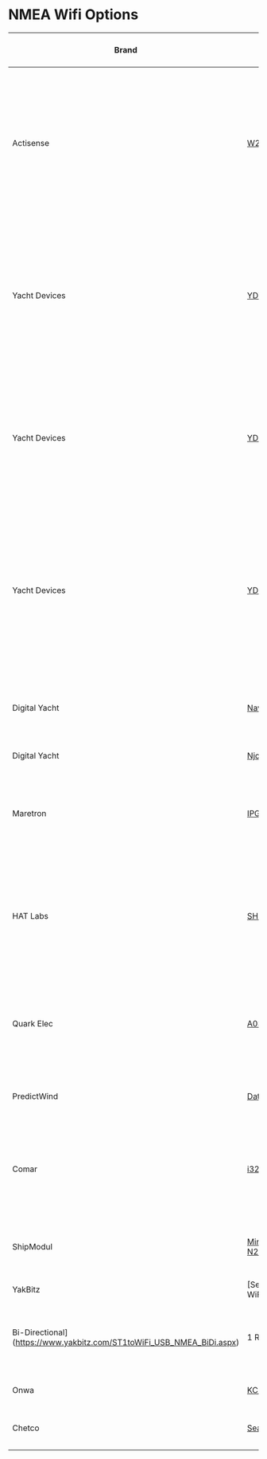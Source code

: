 # NMEA Wifi Options

| Brand | Model | NMEA 0183 Port | LEN | Comments |
|-------|-------|----------------|-----|----------|
| Actisense | [W2K-1](https://actisense.com/products/w2k-1-nmea-2000-wifi-gateway/) | No | <2 | 3 data servers, TCP/UDP, Broadcast N2K as N0183, SD Card, IP67 case, 2.4Ghz 802.11 b/g/n AP or Client, Mount >5m from compass |
| Yacht Devices | [YDWG-02](https://www.yachtd.com/products/wifi_gateway.html) | No | 1 | 3 data servers, TCP/UDP, Broadcast N2K as N0183, No SD Card, internal memory for recording, 2.4Ghz 802.11 b/g/n AP or Client, Not waterproof |
| Yacht Devices | [YDEN-02](https://www.yachtd.com/products/ethernet_gateway.html) | No | 1 | 3 data servers, TCP/UDP, Broadcast N2K as N0183, No SD Card, internal memory for recording, Ethernet only, Not waterproof |
| Yacht Devices | [YDNR-02](https://www.yachtd.com/products/wifi_router.html) | 2 RX, 2 TX | 2 | 3 data servers, TCP/UDP, Broadcast N2K as N0183, No SD Card, internal mem for recording (12k points), 2.4Ghz 802.11 b/g/n AP or Client, Not waterproof, Bi-directional |
| Digital Yacht | [NavLink2](https://digitalyacht.co.uk/product/navlink2/) | No | 2 | 3 data servers, TCP/UDP (concurrent), WPA2 ESP32 |
| Digital Yacht | [NjordLink](https://digitalyacht.co.uk/product/njordlink/) | No | - | Wifi only for setup, Cloud control |
| Maretron | [IPG100-01](https://www.maretron.com/products/ipg100-internet-protocol-gateway/) | No | 3 | Waterproof, Ethernet only, Not open, designed for N2KView with h/w keys |
| HAT Labs | [SH-wg](https://shop.hatlabs.fi/products/sh-wg) | No | 2 | Open H/W and S/W, Not waterproof, 2.4Ghz 802.11 b/g/n AP or Client, ESP32, 1 TCP Server, 1 UDP Server |
| Quark Elec | [A034B](https://www.quark-marine.com/product/qk-a034-b-bi-directional-wifi-to-nmea-2000-gateway-multiplexer-with-nmea-0183-and-seatalk-input-and-output/) | 3 RX, 1 TX (A034 model is RX only) | - | Opto-isolated RS422 only, Wifi and USB, Bi-directional, NMEA/Wifi x2, Windows config tool |
| PredictWind | [DataHub](https://shop.predictwind.com/shop/product/datahub-unit) | No | N/A | GPS, Wifi, 16Gb mem, Dedicated PSU, SD Card |
| Comar | [i320w](https://comarsystems.com/product/i320w-bidirectional-nmea-wifi-interface/) | 2 RX, 1 TX | N/A | No NMEA 2000, 2.4Ghz 802.11 b/g/n AP or Client, 5 TCP servers, USB, Bi-directional |
| ShipModul | [MiniPlex-3Wi-N2K](https://shipmodul.com/miniplex-3wi-n2k.html) | 3 RX, 2 TX | 1 | 2.4Ghz 802.11 b/g/n AP or Client, USB, Bi-directional |
| YakBitz | [SeaYak WiFi/USB/NMEA
Bi-Directional](https://www.yakbitz.com/ST1toWiFi_USB_NMEA_BiDi.aspx) | 1 RX, 1 TX | No | NMEA 2000, Bi-directional, 2.4Ghz 802.11 b/g/n AP or Client |
| Onwa | [KC-2W](https://www.onwamarine.com/KC-2W_NMEA_Converter.html) | 1 RX, 1 TX | - | AP or client, Windows config tool |
| Chetco | [SeaSmart G3](https://digitalmarinegauges.com/seasmart-g3-wireless-nmea-2000-wi-fi-adapter-with-web-server/) | N/A | 1-6 | 3G/4G/LAN Options, SD Card, 802.11 b/g |